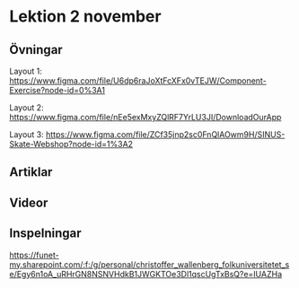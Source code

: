 # Lektion 2 november

## Övningar

Layout 1: https://www.figma.com/file/U6dp6raJoXtFcXFx0vTEJW/Component-Exercise?node-id=0%3A1

Layout 2: https://www.figma.com/file/nEe5exMxyZQlRF7YrLU3JI/DownloadOurApp

Layout 3: https://www.figma.com/file/ZCf35jnp2sc0FnQlAOwm9H/SINUS-Skate-Webshop?node-id=1%3A2

## Artiklar

## Videor

## Inspelningar

https://funet-my.sharepoint.com/:f:/g/personal/christoffer_wallenberg_folkuniversitetet_se/Egy6n1oA_uRHrGN8NSNVHdkB1JWGKTOe3Dl1qscUgTxBsQ?e=IUAZHa